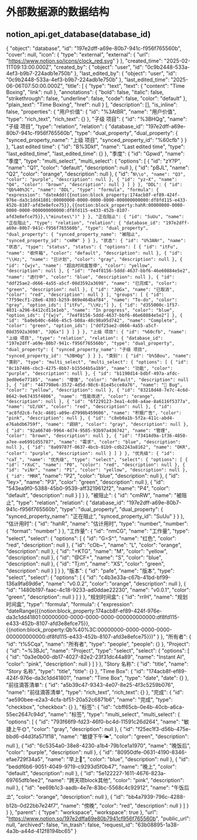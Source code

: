
# 外部数据源的数据结构

## notion_api.get_database(database_id)
{
  "object": "database",
  "id": "197e2dff-a69e-80b7-941c-f956f765560b",
  "cover": null,
  "icon": {
    "type": "external",
    "external": {
      "url": "https://www.notion.so/icons/clock_red.svg"
    }
  },
  "created_time": "2025-02-11T09:13:00.000Z",
  "created_by": {
    "object": "user",
    "id": "0c9b2448-533a-4ef3-b9b7-224adb1e750b"
  },
  "last_edited_by": {
    "object": "user",
    "id": "0c9b2448-533a-4ef3-b9b7-224adb1e750b"
  },
  "last_edited_time": "2025-06-06T07:50:00.000Z",
  "title": [
    {
      "type": "text",
      "text": {
        "content": "Time Boxing",
        "link": null
      },
      "annotations": {
        "bold": false,
        "italic": false,
        "strikethrough": false,
        "underline": false,
        "code": false,
        "color": "default"
      },
      "plain_text": "Time Boxing",
      "href": null
    }
  ],
  "description": [],
  "is_inline": false,
  "properties": {
    "用户价值": {
      "id": "%3AtBR",
      "name": "用户价值",
      "type": "rich_text",
      "rich_text": {}
    },
    "子级 项目": {
      "id": "%3BHQg",
      "name": "子级 项目",
      "type": "relation",
      "relation": {
        "database_id": "197e2dff-a69e-80b7-941c-f956f765560b",
        "type": "dual_property",
        "dual_property": {
          "synced_property_name": "上级 项目",
          "synced_property_id": "%60cfb"
        }
      }
    },
    "Last edited time": {
      "id": "B%3Dkf",
      "name": "Last edited time",
      "type": "last_edited_time",
      "last_edited_time": {}
    },
    "季度": {
      "id": "Gpwd",
      "name": "季度",
      "type": "multi_select",
      "multi_select": {
        "options": [
          {
            "id": "zY?P",
            "name": "Q1",
            "color": "default",
            "description": null
          },
          {
            "id": "pBJL",
            "name": "Q2",
            "color": "orange",
            "description": null
          },
          {
            "id": "`N\\o",
            "name": "Q3",
            "color": "purple",
            "description": null
          },
          {
            "id": "yz~X",
            "name": "Q4",
            "color": "brown",
            "description": null
          }
        ]
      }
    },
    "DDL": {
      "id": "Qb%40%3C",
      "name": "DDL",
      "type": "formula",
      "formula": {
        "expression": "dateAdd({{notion:block_property:174acb8f-ef89-424f-976e-da3c1dd41801:00000000-0000-0000-0000-000000000000:df8fd115-e433-452b-8107-afd3e8efce75}},{{notion:block_property:hahR:00000000-0000-0000-0000-000000000000:df8fd115-e433-452b-8107-afd3e8efce75}},\"minutes\")"
      }
    },
    "正在阻止": {
      "id": "SuUu",
      "name": "正在阻止",
      "type": "relation",
      "relation": {
        "database_id": "197e2dff-a69e-80b7-941c-f956f765560b",
        "type": "dual_property",
        "dual_property": {
          "synced_property_name": "被阻止",
          "synced_property_id": "cmRW"
        }
      }
    },
    "状态": {
      "id": "U%3ANr",
      "name": "状态",
      "type": "status",
      "status": {
        "options": [
          {
            "id": "itFu",
            "name": "收件箱",
            "color": "default",
            "description": null
          },
          {
            "id": "\\Hz;",
            "name": "已计划",
            "color": "gray",
            "description": null
          },
          {
            "id": "{wjv",
            "name": "超出时间盒暂停",
            "color": "yellow",
            "description": null
          },
          {
            "id": "7e4f8156-5ddd-4637-bbf6-46e60884e5e2",
            "name": "进行中",
            "color": "blue",
            "description": null
          },
          {
            "id": "ddf25ae2-d666-4a55-a5cf-08d3592a3698",
            "name": "已完成",
            "color": "green",
            "description": null
          },
          {
            "id": "J@Gx",
            "name": "已取消",
            "color": "red",
            "description": null
          }
        ],
        "groups": [
          {
            "id": "7f59ecf1-28e6-4303-b259-869e464baf84",
            "name": "To-do",
            "color": "gray",
            "option_ids": ["itFu", "\\Hz;"]
          },
          {
            "id": "d355000c-1f57-4031-a296-6412cd11e1eb",
            "name": "In progress",
            "color": "blue",
            "option_ids": ["{wjv", "7e4f8156-5ddd-4637-bbf6-46e60884e5e2"]
          },
          {
            "id": "ba0eb40c-6466-45c5-b08a-48c98a95d742",
            "name": "Complete",
            "color": "green",
            "option_ids": ["ddf25ae2-d666-4a55-a5cf-08d3592a3698", "J@Gx"]
          }
        ]
      }
    },
    "上级 项目": {
      "id": "%60cfb",
      "name": "上级 项目",
      "type": "relation",
      "relation": {
        "database_id": "197e2dff-a69e-80b7-941c-f956f765560b",
        "type": "dual_property",
        "dual_property": {
          "synced_property_name": "子级 项目",
          "synced_property_id": "%3BHQg"
        }
      }
    },
    "类别": {
      "id": "b%5Bou",
      "name": "类别",
      "type": "multi_select",
      "multi_select": {
        "options": [
          {
            "id": "8c1b7486-cbc3-4275-8bb7-b155d4b5a1b9",
            "name": "功能",
            "color": "purple",
            "description": null
          },
          {
            "id": "b1190d14-bdbf-497a-afdc-3ed0e6e77185",
            "name": "增强",
            "color": "default",
            "description": null
          },
          {
            "id": "447798e6-3572-4d5d-98c6-81e45cce0a76",
            "name": "🐞 Bug",
            "color": "yellow",
            "description": null
          },
          {
            "id": "83218d48-7e7c-4c6d-8642-9e67435f4006",
            "name": "性能改进",
            "color": "orange",
            "description": null
          },
          {
            "id": "6f229123-3ea1-4c08-a4ae-8a6116f5377a",
            "name": "UI/UX",
            "color": "red",
            "description": null
          },
          {
            "id": "ac8fd2c6-fe3c-4601-a09e-d7998b459606",
            "name": "积极广告",
            "color": "pink",
            "description": null
          },
          {
            "id": "c8eb0a1b-5f2a-411c-abd4-e76abdb6759f",
            "name": "调研",
            "color": "gray",
            "description": null
          },
          {
            "id": "92a66740-9964-4d74-9585-93b97a436742",
            "name": "管理",
            "color": "brown",
            "description": null
          },
          {
            "id": "f3414d9a-1f36-4850-a7ee-ee6991d55787",
            "name": "需求",
            "color": "blue",
            "description": null
          },
          {
            "id": "8a09787f-0637-4bcb-81b9-cdb2243a8162",
            "name": "OKR",
            "color": "purple",
            "description": null
          }
        ]
      }
    },
    "优先级": {
      "id": "caT_",
      "name": "优先级",
      "type": "select",
      "select": {
        "options": [
          {
            "id": "rXuC",
            "name": "P0",
            "color": "red",
            "description": null
          },
          {
            "id": "viNr",
            "name": "P1",
            "color": "yellow",
            "description": null
          },
          {
            "id": "MRR`",
            "name": "P2",
            "color": "blue",
            "description": null
          },
          {
            "id": "Iey>",
            "name": "P3",
            "color": "green",
            "description": null
          },
          {
            "id": "543ea9f0-5388-45b0-9539-aff3219612f2",
            "name": "P4",
            "color": "default",
            "description": null
          }
        ]
      }
    },
    "被阻止": {
      "id": "cmRW",
      "name": "被阻止",
      "type": "relation",
      "relation": {
        "database_id": "197e2dff-a69e-80b7-941c-f956f765560b",
        "type": "dual_property",
        "dual_property": {
          "synced_property_name": "正在阻止",
          "synced_property_id": "SuUu"
        }
      }
    },
    "估计用时": {
      "id": "hahR",
      "name": "估计用时",
      "type": "number",
      "number": {
        "format": "number"
      }
    },
    "工作量": {
      "id": "nmCG",
      "name": "工作量",
      "type": "select",
      "select": {
        "options": [
          {
            "id": "G=S^",
            "name": "红色",
            "color": "red",
            "description": null
          },
          {
            "id": "cOb~",
            "name": "L",
            "color": "orange",
            "description": null
          },
          {
            "id": "=KTG",
            "name": "M",
            "color": "yellow",
            "description": null
          },
          {
            "id": "@CF=",
            "name": "S",
            "color": "blue",
            "description": null
          },
          {
            "id": "Tj:m",
            "name": "XS",
            "color": "green",
            "description": null
          }
        ]
      }
    },
    "版本": {
      "id": "pafe",
      "name": "版本",
      "type": "select",
      "select": {
        "options": [
          {
            "id": "c4b3e33a-c67b-41bd-bf99-136a9fa69d6e",
            "name": "v0.0.2",
            "color": "orange",
            "description": null
          },
          {
            "id": "1480b197-faac-4c18-9233-ad0ddae22230",
            "name": "v0.0.1",
            "color": "green",
            "description": null
          }
        ]
      }
    },
    "规划时间盒": {
      "id": "rrIH",
      "name": "规划时间盒",
      "type": "formula",
      "formula": {
        "expression": "dateRange({{notion:block_property:174acb8f-ef89-424f-976e-da3c1dd41801:00000000-0000-0000-0000-000000000000:df8fd115-e433-452b-8107-afd3e8efce75}},{{notion:block_property:Qb%40%3C:00000000-0000-0000-0000-000000000000:df8fd115-e433-452b-8107-afd3e8efce75}})"
      }
    },
    "所有者": {
      "id": "t%5Cqa",
      "name": "所有者",
      "type": "people",
      "people": {}
    },
    "Project": {
      "id": "~%3BJc",
      "name": "Project",
      "type": "select",
      "select": {
        "options": [
          {
            "id": "0a3e0b00-db17-4027-82e2-23f31dc44a89",
            "name": "Instant AI",
            "color": "pink",
            "description": null
          }
        ]
      }
    },
    "Story 名称": {
      "id": "title",
      "name": "Story 名称",
      "type": "title",
      "title": {}
    },
    "Time Box": {
      "id": "174acb8f-ef89-424f-976e-da3c1dd41801",
      "name": "Time Box",
      "type": "date",
      "date": {}
    },
    "前往滴答清单": {
      "id": "a5b39c47-9343-4e07-8e25-4f3c5259b076",
      "name": "前往滴答清单",
      "type": "rich_text",
      "rich_text": {}
    },
    "完成": {
      "id": "ae590bee-e2a3-4cfa-bf51-20a52c6871b6",
      "name": "完成",
      "type": "checkbox",
      "checkbox": {}
    },
    "标签": {
      "id": "cbff65cb-0e4b-40cb-a6ca-55ec2647c94d",
      "name": "标签",
      "type": "multi_select",
      "multi_select": {
        "options": [
          {
            "id": "793f66f9-fd23-46f0-bc4d-11591c26d264",
            "name": "敏捷上午🌞",
            "color": "gray",
            "description": null
          },
          {
            "id": "f25ec1f3-d56b-475e-bbd6-d4d3fa571f18",
            "name": "敏捷下午🌤",
            "color": "green",
            "description": null
          },
          {
            "id": "6c5354a0-38e8-4230-a1b4-79b1ce1a1970",
            "name": "晚饭后",
            "color": "purple",
            "description": null
          },
          {
            "id": "80950dfe-0631-4190-8346-efae729f34a5",
            "name": "早上🌅",
            "color": "blue",
            "description": null
          },
          {
            "id": "beddf6b6-9051-4049-9719-c9293d5f0b47",
            "name": "晚上",
            "color": "default",
            "description": null
          },
          {
            "id": "5e122227-1611-4676-823a-69765dfb1ee2",
            "name": "跨天项block其他",
            "color": "pink",
            "description": null
          },
          {
            "id": "ee69b1c3-aadb-4e7e-83bc-5568c4c92912",
            "name": "午饭后⛱️",
            "color": "orange",
            "description": null
          },
          {
            "id": "bb4a7939-796c-4288-b12b-0d22bb7e24f7",
            "name": "傍晚",
            "color": "red",
            "description": null
          }
        ]
      }
    }
  },
  "parent": {
    "type": "workspace",
    "workspace": true
  },
  "url": "https://www.notion.so/197e2dffa69e80b7941cf956f765560b",
  "public_url": null,
  "archived": false,
  "in_trash": false,
  "request_id": "63b08895-1a38-4a3b-a44d-412f8194bc65"
}